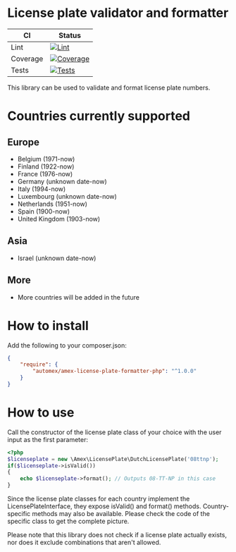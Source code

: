 # License plate validator and formatter

| CI | Status |
| --- | --- |
| Lint | [![Lint](https://github.com/automex/amex-license-plate-formatter-php/actions/workflows/phplint.yml/badge.svg)](https://github.com/automex/amex-license-plate-formatter-php/actions/workflows/phplint.yml) |
| Coverage | [![Coverage](https://github.com/automex/amex-license-plate-formatter-php/actions/workflows/ci-coverage.yml/badge.svg)](https://github.com/automex/amex-license-plate-formatter-php/actions/workflows/ci-coverage.yml) |
| Tests | [![Tests](https://github.com/automex/amex-license-plate-formatter-php/actions/workflows/ci-php.yml/badge.svg)](https://github.com/automex/amex-license-plate-formatter-php/actions/workflows/ci-php.yml) |

This library can be used to validate and format license plate numbers.

# Countries currently supported

## Europe
* Belgium (1971-now)
* Finland (1922-now)
* France (1976-now)
* Germany (unknown date-now)
* Italy (1994-now)
* Luxembourg (unknown date-now)
* Netherlands (1951-now)
* Spain (1900-now)
* United Kingdom (1903-now)

## Asia
* Israel (unknown date-now)

## More
* More countries will be added in the future

# How to install

Add the following to your composer.json:

``` json
{
    "require": {
        "automex/amex-license-plate-formatter-php": "^1.0.0"
    }
}
```

# How to use

Call the constructor of the license plate class of your choice with the user input as the first parameter:

``` php
<?php
$licenseplate = new \Amex\LicensePlate\DutchLicensePlate('08ttnp');
if($licenseplate->isValid())
{
    echo $licenseplate->format(); // Outputs 08-TT-NP in this case
}
```

Since the license plate classes for each country implement the LicensePlateInterface, they expose isValid() and format() methods.
Country-specific methods may also be available. Please check the code of the specific class to get the complete picture.

Please note that this library does not check if a license plate actually exists, nor does it exclude combinations that aren't allowed.
